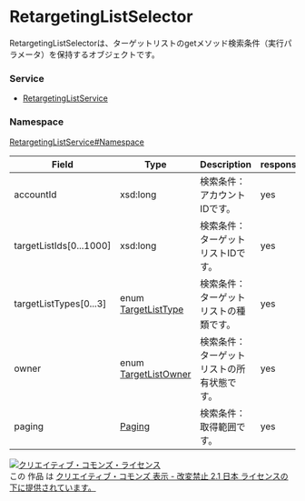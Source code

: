 

# RetargetingListSelector

RetargetingListSelectorは、ターゲットリストのgetメソッド検索条件（実行パラメータ）を保持するオブジェクトです。

### Service

+ [RetargetingListService](../../services/RetargetingListService.md)

### Namespace

[RetargetingListService#Namespace](../../services/RetargetingListService.md#namespace)

| Field | Type | Description | response | get |
| ----- | ---- | ----------- | -------- | --------- |
| accountId | xsd:long | 検索条件：アカウントIDです。 | yes | Requirement | |
| targetListIds[0...1000] | xsd:long | 検索条件：ターゲットリストIDです。 | yes | Optional | |
| targetListTypes[0...3] | enum [TargetListType](./TargetListType.md) | 検索条件：ターゲットリストの種類です。 | yes | Optional | |
| owner | enum [TargetListOwner](./TargetListOwner.md) | 検索条件：ターゲットリストの所有状態です。 | yes | Optional | |
| paging | [Paging](../Common/Paging.md) | 検索条件：取得範囲です。 | yes | Optional | |

<a rel="license" href="http://creativecommons.org/licenses/by-nd/2.1/jp/"><img alt="クリエイティブ・コモンズ・ライセンス" style="border-width:0" src="https://i.creativecommons.org/l/by-nd/2.1/jp/88x31.png" /></a><br />この 作品 は <a rel="license" href="http://creativecommons.org/licenses/by-nd/2.1/jp/">クリエイティブ・コモンズ 表示 - 改変禁止 2.1 日本 ライセンスの下に提供されています。</a>
